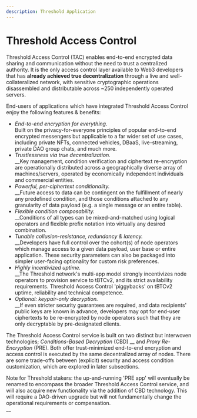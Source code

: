 ```yaml
---
description: Threshold Application
---
```


# Threshold Access Control

Threshold Access Control (TAC) enables end-to-end encrypted data sharing and communication without the need to trust a centralized authority. It is the only access control layer available to Web3 developers that has **already achieved true decentralization** through a live and well-collateralized network, with sensitive cryptographic operations disassembled and distributable across \~250 independently operated servers.&#x20;

End-users of applications which have integrated Threshold Access Control enjoy the following features & benefits:

* _End-to-end encryption for everything_. \
  Built on the privacy-for-everyone principles of popular end-to-end encrypted messengers but applicable to a far wider set of use cases, including private NFTs, connected vehicles, DBaaS, live-streaming, private DAO group chats, and much more.&#x20;
* _Trustlessness via true decentralization._ \
  __Key management, condition verification and ciphertext re-encryption are operationally distributed across a geographically diverse array of machines/servers, operated by economically independent individuals and commercial entities.&#x20;
* _Powerful, per-ciphertext conditionality._\
  __Future access to data can be contingent on the fulfillment of nearly any predefined condition, and those conditions attached to any granularity of data payload (e.g. a single message or an entire table).&#x20;
* _Flexible condition composability._ \
  __Conditions of all types can be mixed-and-matched using logical operators and flexible prefix notation into virtually any desired combination.&#x20;
* _Tunable collusion-resistance, redundancy & latency._ \
  __Developers have full control over the cohort(s) of node operators which manage access to a given data payload, user base or entire application. These security parameters can also be packaged into simpler user-facing optionality for custom risk preferences. &#x20;
* _Highly incentivized uptime._\
  __The Threshold network's multi-app model strongly incentivizes node operators to provision service to tBTCv2, and its strict availability requirements. Threshold Access Control 'piggybacks' on tBTCv2 uptime, reliability and technical competence.&#x20;
* _Optional: keypair-only decryption._ \
  __If even stricter security guarantees are required, and data recipients' public keys are known in advance, developers may opt for end-user ciphertexts to be re-encrypted by node operators such that they are only decryptable by pre-designated clients.&#x20;

The Threshold Access Control service is built on two distinct but interwoven technologies; _Conditions-Based Decryption_ (CBD) __ and _Proxy Re-Encryption_ (PRE). Both offer trust-minimized end-to-end encryption and access control is executed by the same decentralized array of nodes. There are some trade-offs between (explicit) security and access condition customization, which are explored in later subsections.

Note for Threshold stakers: the up-and-running 'PRE app' will eventually be renamed to encompass the broader Threshold Access Control service, and will also acquire new functionality via the addition of CBD technology. This will require a DAO-driven upgrade but will not fundamentally change the operational requirements or compensation. \
__
